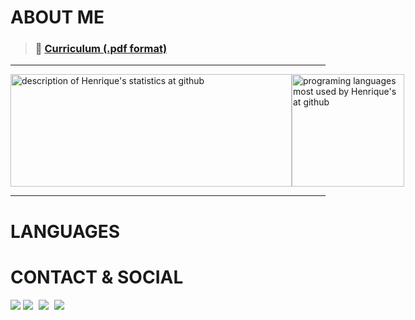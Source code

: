 # ABOUT ME

> ### 📄 [Curriculum (.pdf format)][linkcurriculum]

---

<div style="display: flex; justify-content: space-evenly">
    <img src="https://github-readme-stats.vercel.app/api?username=hdelavidaum&count_private=true&show_icons=true&hide_border=true&title_color=334670&icon_color=334670&" width="450" height="180em" alt="description of Henrique's statistics at github" as="div">
    <img src="https://github-readme-stats.vercel.app/api/top-langs/?username=hdelavidaum&layout=compact&hide_border=true&title_color=334670&icon_color=334670&" height="180em" alt="programing languages most used by Henrique's at github" as="div">
</div>

---

# LANGUAGES

# CONTACT & SOCIAL

<a href="mailto:henrique.delavi.daum@gmail.com"><img src="https://img.shields.io/badge/Gmail-D14836?style=for-the-badge&logo=gmail&logoColor=white"></a>
[<img src="https://img.shields.io/badge/LinkedIn-0077B5?style=for-the-badge&logo=linkedin&logoColor=white" style="padding-right:5px">][linkedin]
[<img src="https://img.shields.io/badge/Instagram-E4405F?style=for-the-badge&logo=instagram&logoColor=white" style="padding-right:5px">][instagram]
[<img src="https://img.shields.io/badge/-Hackerrank-2EC866?style=for-the-badge&logo=HackerRank&logoColor=white" style="padding-right:5px">][hackerrank]

[linkedin]: https://www.linkedin.com/in/henriquedelavidaum/
[instagram]: https://www.instagram.com/h.delavi/
[hackerrank]: https://www.hackerrank.com/hdelavidaum
[linkcurriculum]: https://www
